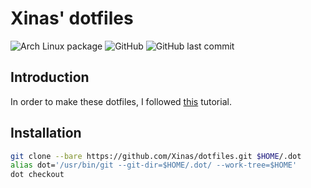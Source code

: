 # Xinas' dotfiles

![Arch Linux package](https://img.shields.io/archlinux/v/core/x86_64/linux)
![GitHub](https://img.shields.io/github/license/Xinas/dotfiles?style=flat-square)
![GitHub last commit](https://img.shields.io/github/last-commit/Xinas/dotfiles?style=flat-square)

## Introduction

In order to make these dotfiles, I followed [this](https://www.atlassian.com/git/tutorials/dotfiles) tutorial.

## Installation

```bash
git clone --bare https://github.com/Xinas/dotfiles.git $HOME/.dot
alias dot='/usr/bin/git --git-dir=$HOME/.dot/ --work-tree=$HOME'
dot checkout
```

